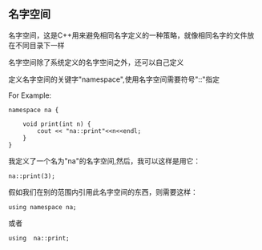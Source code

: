 ## 名字空间  
名字空间，这是C++用来避免相同名字定义的一种策略，就像相同名字的文件放在不同目录下一样  

名字空间除了系统定义的名字空间之外，还可以自己定义  

定义名字空间的关键字"namespace",使用名字空间需要符号"::"指定  

For Example:

	namespace na {
	
		void print(int n) {
			cout << "na::print"<<n<<endl;
		}
	}
我定义了一个名为"na"的名字空间,然后，我可以这样是用它：  

	na::print(3);  
假如我们在别的范围内引用此名字空间的东西，则需要这样：  

	using namespace na;
或者
	
	using  na::print;
	

